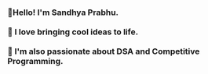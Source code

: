 <h3>🚀Hello! I'm Sandhya Prabhu.
  <br><br>
🚀 I love bringing cool ideas to life. 
<br><br>
👾 I'm also passionate about DSA and Competitive Programming.
<br><br>
